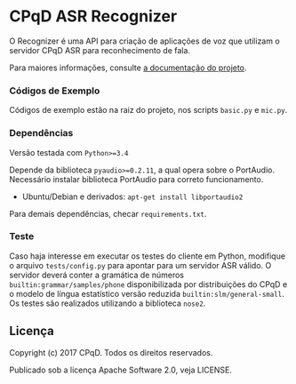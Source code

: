 CPqD ASR Recognizer
===================

O Recognizer é uma API para criação de aplicações de voz que utilizam o
servidor CPqD ASR para reconhecimento de fala.

Para maiores informações, consulte [a documentação do projeto](https://speech-doc.cpqd.com.br/asr).

### Códigos de Exemplo

Códigos de exemplo estão na raiz do projeto, nos scripts `basic.py` e `mic.py`.

### Dependências

Versão testada com `Python>=3.4`

Depende da biblioteca `pyaudio>=0.2.11`, a qual opera sobre o PortAudio.
Necessário instalar biblioteca PortAudio para correto funcionamento.

* Ubuntu/Debian e derivados: `apt-get install libportaudio2`

Para demais dependências, checar `requirements.txt`.

### Teste

Caso haja interesse em executar os testes do cliente em Python, modifique
o arquivo `tests/config.py` para apontar para um servidor ASR válido. O
servidor deverá conter a gramática de números `builtin:grammar/samples/phone`
disponibilizada por distribuições do CPqD e o modelo de língua estatístico
versão reduzida `builtin:slm/general-small`. Os testes são realizados
utilizando a biblioteca `nose2`.


Licença
-------

Copyright (c) 2017 CPqD. Todos os direitos reservados.

Publicado sob a licença Apache Software 2.0, veja LICENSE.